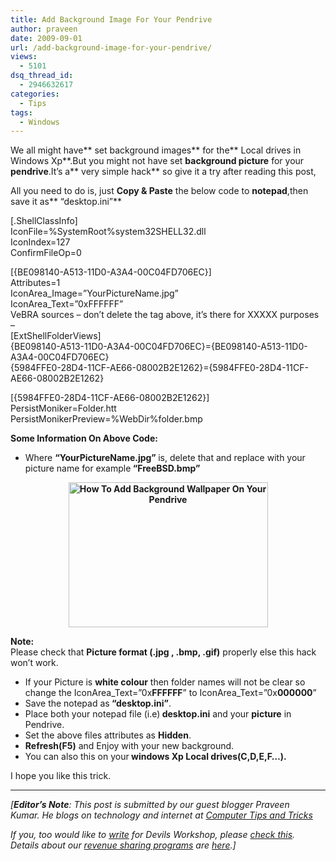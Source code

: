 ```yaml
---
title: Add Background Image For Your Pendrive
author: praveen
date: 2009-09-01
url: /add-background-image-for-your-pendrive/
views:
  - 5101
dsq_thread_id:
  - 2946632617
categories:
  - Tips
tags:
  - Windows
---
```

We all might have** set background images** for the** Local drives in Windows Xp**.But you might not have set **background picture** for your **pendrive**.It’s a** very simple hack** so give it a try after reading this post,

All you need to do is, just **Copy & Paste** the below code to **notepad**,then save it as** “desktop.ini”**

[.ShellClassInfo]  
IconFile=%SystemRoot%system32SHELL32.dll  
IconIndex=127  
ConfirmFileOp=0

[{BE098140-A513-11D0-A3A4-00C04FD706EC}]  
Attributes=1  
IconArea_Image=”YourPictureName.jpg”  
IconArea_Text=”0xFFFFFF”  
VeBRA sources – don’t delete the tag above, it’s there for XXXXX purposes &#8211;  
[ExtShellFolderViews]  
{BE098140-A513-11D0-A3A4-00C04FD706EC}={BE098140-A513-11D0-A3A4-00C04FD706EC}  
{5984FFE0-28D4-11CF-AE66-08002B2E1262}={5984FFE0-28D4-11CF-AE66-08002B2E1262}

[{5984FFE0-28D4-11CF-AE66-08002B2E1262}]  
PersistMoniker=Folder.htt  
PersistMonikerPreview=%WebDir%folder.bmp

**Some Information On Above Code:**

<p style="text-align: center">
  <ul>
    <li>
      Where <strong>“YourPictureName.jpg” </strong>is, delete that and replace with your picture name for example<strong> “FreeBSD.bmp”</strong>
    </li>
  </ul>
  
  <p style="text-align: center">
    <strong><img class="wp-image-52732" src="http://farm3.static.flickr.com/2427/3873961478_d0e4d2744b.jpg" alt="How To Add Background Wallpaper On Your Pendrive" width="319" height="232" /></strong>
  </p>
  
  <p>
    <strong>Note:</strong><br /> Please check that <strong>Picture format (.jpg , .bmp, .gif)</strong> properly else this hack won’t work.
  </p>
  
  <ul>
    <li>
      If your Picture is <strong>white colour</strong> then folder names will not be clear so change the IconArea_Text=”0x<strong>FFFFFF</strong>” to IconArea_Text=”0x<strong>000000</strong>”
    </li>
    <li>
      Save the notepad as<strong> “desktop.ini”</strong>.
    </li>
    <li>
      Place both your notepad file (i.e)<strong> desktop.ini</strong> and your <strong>picture</strong> in Pendrive.
    </li>
    <li>
      Set the above files attributes as <strong>Hidden</strong>.
    </li>
    <li>
      <strong>Refresh(F5)</strong> and Enjoy with your new background.
    </li>
    <li>
      You can also this on your<strong> windows Xp Local drives(C,D,E,F…).</strong>
    </li>
  </ul>
  
  <p>
    I hope you like this trick.
  </p>
  
  <hr />
  
  <em>[<strong>Editor&#8217;s Note</strong>: This post is submitted by our guest blogger Praveen Kumar. He blogs on technology and internet at <a href="http://praveenkumarg.blogspot.com/" onclick="_gaq.push(['_trackEvent', 'outbound-article', 'http://praveenkumarg.blogspot.com/', 'Computer Tips and Tricks']);" >Computer Tips and Tricks</a></em>
</p>

*If you, too would like to [write][1] for Devils Workshop, please [check this][1]. Details about our [revenue sharing programs][1] are [here][1].]*

 [1]: http://devilsworkshop.org/join-dw/
